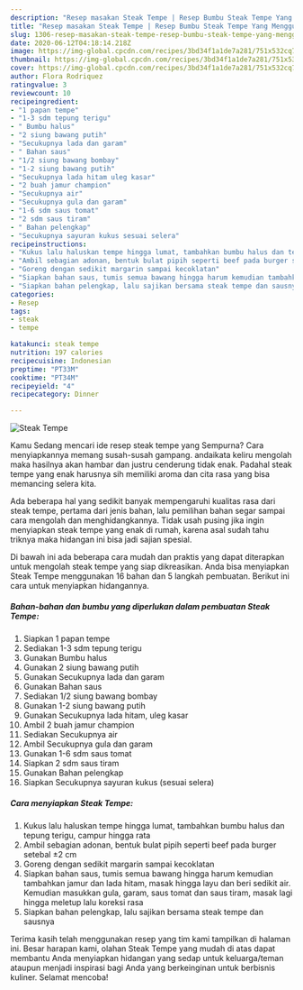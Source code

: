 ```yaml
---
description: "Resep masakan Steak Tempe | Resep Bumbu Steak Tempe Yang Menggugah Selera"
title: "Resep masakan Steak Tempe | Resep Bumbu Steak Tempe Yang Menggugah Selera"
slug: 1306-resep-masakan-steak-tempe-resep-bumbu-steak-tempe-yang-menggugah-selera
date: 2020-06-12T04:18:14.218Z
image: https://img-global.cpcdn.com/recipes/3bd34f1a1de7a281/751x532cq70/steak-tempe-foto-resep-utama.jpg
thumbnail: https://img-global.cpcdn.com/recipes/3bd34f1a1de7a281/751x532cq70/steak-tempe-foto-resep-utama.jpg
cover: https://img-global.cpcdn.com/recipes/3bd34f1a1de7a281/751x532cq70/steak-tempe-foto-resep-utama.jpg
author: Flora Rodriquez
ratingvalue: 3
reviewcount: 10
recipeingredient:
- "1 papan tempe"
- "1-3 sdm tepung terigu"
- " Bumbu halus"
- "2 siung bawang putih"
- "Secukupnya lada dan garam"
- " Bahan saus"
- "1/2 siung bawang bombay"
- "1-2 siung bawang putih"
- "Secukupnya lada hitam uleg kasar"
- "2 buah jamur champion"
- "Secukupnya air"
- "Secukupnya gula dan garam"
- "1-6 sdm saus tomat"
- "2 sdm saus tiram"
- " Bahan pelengkap"
- "Secukupnya sayuran kukus sesuai selera"
recipeinstructions:
- "Kukus lalu haluskan tempe hingga lumat, tambahkan bumbu halus dan tepung terigu, campur hingga rata"
- "Ambil sebagian adonan, bentuk bulat pipih seperti beef pada burger setebal ±2 cm"
- "Goreng dengan sedikit margarin sampai kecoklatan"
- "Siapkan bahan saus, tumis semua bawang hingga harum kemudian tambahkan jamur dan lada hitam, masak hingga layu dan beri sedikit air. Kemudian masukkan gula, garam, saus tomat dan saus tiram, masak lagi hingga meletup lalu koreksi rasa"
- "Siapkan bahan pelengkap, lalu sajikan bersama steak tempe dan sausnya"
categories:
- Resep
tags:
- steak
- tempe

katakunci: steak tempe 
nutrition: 197 calories
recipecuisine: Indonesian
preptime: "PT33M"
cooktime: "PT34M"
recipeyield: "4"
recipecategory: Dinner

---
```



![Steak Tempe](https://img-global.cpcdn.com/recipes/3bd34f1a1de7a281/751x532cq70/steak-tempe-foto-resep-utama.jpg)

Kamu Sedang mencari ide resep steak tempe yang Sempurna? Cara menyiapkannya memang susah-susah gampang. andaikata keliru mengolah maka hasilnya akan hambar dan justru cenderung tidak enak. Padahal steak tempe yang enak harusnya sih memiliki aroma dan cita rasa yang bisa memancing selera kita.



Ada beberapa hal yang sedikit banyak mempengaruhi kualitas rasa dari steak tempe, pertama dari jenis bahan, lalu pemilihan bahan segar sampai cara mengolah dan menghidangkannya. Tidak usah pusing jika ingin menyiapkan steak tempe yang enak di rumah, karena asal sudah tahu triknya maka hidangan ini bisa jadi sajian spesial.


Di bawah ini ada beberapa cara mudah dan praktis yang dapat diterapkan untuk mengolah steak tempe yang siap dikreasikan. Anda bisa menyiapkan Steak Tempe menggunakan 16 bahan dan 5 langkah pembuatan. Berikut ini cara untuk menyiapkan hidangannya.

<!--inarticleads1-->

##### Bahan-bahan dan bumbu yang diperlukan dalam pembuatan Steak Tempe:

1. Siapkan 1 papan tempe
1. Sediakan 1-3 sdm tepung terigu
1. Gunakan  Bumbu halus
1. Gunakan 2 siung bawang putih
1. Gunakan Secukupnya lada dan garam
1. Gunakan  Bahan saus
1. Sediakan 1/2 siung bawang bombay
1. Gunakan 1-2 siung bawang putih
1. Gunakan Secukupnya lada hitam, uleg kasar
1. Ambil 2 buah jamur champion
1. Sediakan Secukupnya air
1. Ambil Secukupnya gula dan garam
1. Gunakan 1-6 sdm saus tomat
1. Siapkan 2 sdm saus tiram
1. Gunakan  Bahan pelengkap
1. Siapkan Secukupnya sayuran kukus (sesuai selera)




<!--inarticleads2-->

##### Cara menyiapkan Steak Tempe:

1. Kukus lalu haluskan tempe hingga lumat, tambahkan bumbu halus dan tepung terigu, campur hingga rata
1. Ambil sebagian adonan, bentuk bulat pipih seperti beef pada burger setebal ±2 cm
1. Goreng dengan sedikit margarin sampai kecoklatan
1. Siapkan bahan saus, tumis semua bawang hingga harum kemudian tambahkan jamur dan lada hitam, masak hingga layu dan beri sedikit air. Kemudian masukkan gula, garam, saus tomat dan saus tiram, masak lagi hingga meletup lalu koreksi rasa
1. Siapkan bahan pelengkap, lalu sajikan bersama steak tempe dan sausnya




Terima kasih telah menggunakan resep yang tim kami tampilkan di halaman ini. Besar harapan kami, olahan Steak Tempe yang mudah di atas dapat membantu Anda menyiapkan hidangan yang sedap untuk keluarga/teman ataupun menjadi inspirasi bagi Anda yang berkeinginan untuk berbisnis kuliner. Selamat mencoba!
